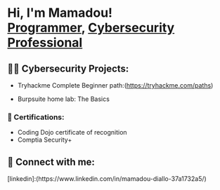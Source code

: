 <h1>Hi, I'm Mamadou! <br/><a href="https://github.com/joshmadakor1">Programmer</a>, <a href="https://www.linkedin.com/in/joshmadakor/">Cybersecurity Professional</a>

<h2>👨‍💻 Cybersecurity Projects:</h2>


- Tryhackme Complete Beginner path:(https://tryhackme.com/paths)

- Burpsuite home lab: The Basics


<h3>📄 Certifications:</h3>

- Coding Dojo certificate of recognition
- Comptia Security+

<h2> 🤳 Connect with me:</h2>
[linkedin]:(https://www.linkedin.com/in/mamadou-diallo-37a1732a5/)<!--
**joshmadakor1/joshmadakor1** is a ✨ _special_ ✨ repository because its `README.md` (this file) appears on your GitHub profile.

Here are some ideas to get you started:

- 🔭 I’m currently working on ...
- 🌱 I’m currently learning ...
- 👯 I’m looking to collaborate on ...
- 🤔 I’m looking for help with ...
- 💬 Ask me about ...
- 📫 How to reach me: ...
- 😄 Pronouns: ...
- ⚡ Fun fact: ...
-->
